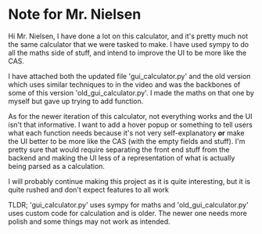 # Note for Mr. Nielsen
Hi Mr. Nielsen, I have done a lot on this calculator, and it's pretty much not the same calculator that we were tasked to make. I have used sympy to do all the maths side of stuff, and intend to improve the UI to be more like the CAS.

I have attached both the updated file 'gui_calculator.py' and the old version which uses similar techniques to in the video and was the backbones of some of this version 'old_gui_calculator.py'. I made the maths on that one by myself but gave up trying to add function.

As for the newer iteration of this calculator, not everything works and the UI isn't that informative. I want to add a hover popup or something to tell users what each function needs because it's not very self-explanatory **or** make the UI better to be more like the CAS (with the empty fields and stuff). I'm pretty sure that would require separating the front end stuff from the backend and making the UI less of a representation of what is actually being parsed as a calculation.

I will probably continue making this project as it is quite interesting, but it is quite rushed and don't expect features to all work

TLDR; 'gui_calculator.py' uses sympy for maths and 'old_gui_calculator.py' uses custom code for calculation and is older. The newer one needs more polish and some things may not work as intended.